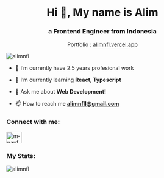 <h1 align="center">Hi 👋, My name is Alim</h1>
<h3 align="center">a Frontend Engineer from Indonesia</h3>
<p align="center">Portfolio : <a align="center" target="_blank" href="https://alimnfl.vercel.app/">alimnfl.vercel.app</a></p>


<p align="left"> <img src="https://komarev.com/ghpvc/?username=alimnfl&label=Profile%20views&color=0e75b6&style=flat" alt="alimnfl" /> </p>

- 🔭 I’m currently have 2.5 years profesional work

- 🌱 I’m currently learning **React, Typescript**

- 💬 Ask me about **Web Development!**

- 📫 How to reach me **alimnfll@gmail.com**

<h3 align="left">Connect with me:</h3>
<p align="left">
<a href="https://www.linkedin.com/in/alimnfl" target="blank"><img align="center" src="https://raw.githubusercontent.com/rahuldkjain/github-profile-readme-generator/master/src/images/icons/Social/linked-in-alt.svg" alt="m-naufal-alim-901606232" height="30" width="40" /></a>
</p>

<h3 align="left">My Stats:</h3>

<p><img align="center" src="https://github-readme-streak-stats.herokuapp.com/?user=alimnfl&" alt="alimnfl" /></p>

